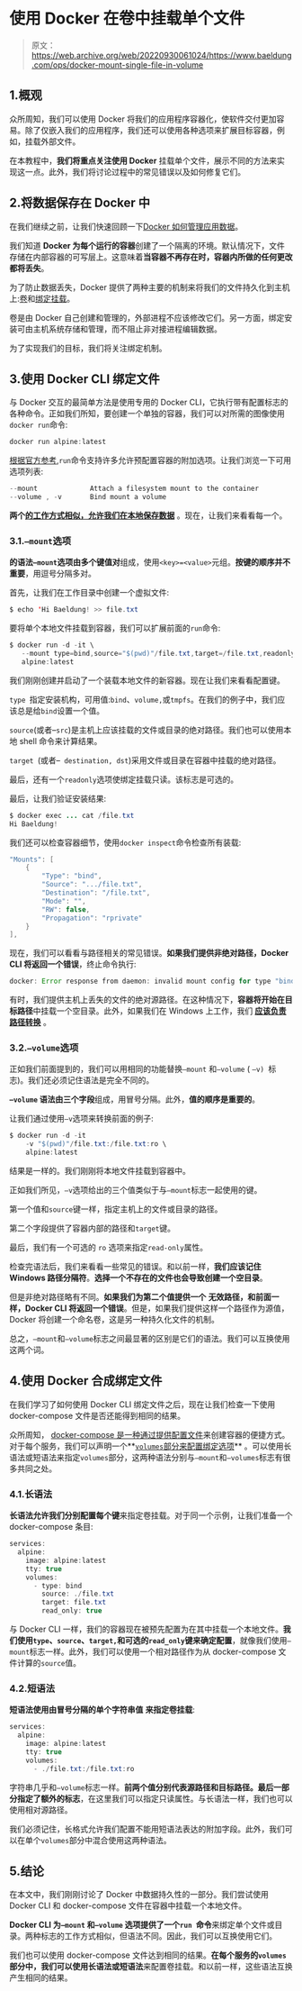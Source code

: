 # 使用 Docker 在卷中挂载单个文件

> 原文：<https://web.archive.org/web/20220930061024/https://www.baeldung.com/ops/docker-mount-single-file-in-volume>

## 1.概观

众所周知，我们可以使用 Docker 将我们的应用程序容器化，使软件交付更加容易。除了仅嵌入我们的应用程序，我们还可以使用各种选项来扩展目标容器，例如，挂载外部文件。

在本教程中，**我们将重点关注使用 Docker** 挂载单个文件，展示不同的方法来实现这一点。此外，我们将讨论过程中的常见错误以及如何修复它们。

## 2.将数据保存在 Docker 中

在我们继续之前，让我们快速回顾一下[Docker 如何管理应用数据](/web/20220909090223/https://www.baeldung.com/ops/docker-volumes#what-is-a-volume)。

我们知道 **Docker 为每个运行的容器**创建了一个隔离的环境。默认情况下，文件存储在内部容器的可写层上。这意味着**当容器不再存在时，容器内所做的任何更改都将丢失**。

为了防止数据丢失，Docker 提供了两种主要的机制来将我们的文件持久化到主机上:[卷](https://web.archive.org/web/20220909090223/https://docs.docker.com/storage/volumes/)和[绑定挂载](https://web.archive.org/web/20220909090223/https://docs.docker.com/storage/bind-mounts/)。

卷是由 Docker 自己创建和管理的，外部进程不应该修改它们。另一方面，绑定安装可由主机系统存储和管理，而不阻止非对接进程编辑数据。

为了实现我们的目标，我们将关注绑定机制。

## 3.使用 Docker CLI 绑定文件

与 Docker 交互的最简单方法是使用专用的 Docker CLI，它执行带有配置标志的各种命令。正如我们所知，要创建一个单独的容器，我们可以对所需的图像使用`docker run`命令:

```java
docker run alpine:latest
```

[根据官方参考](https://web.archive.org/web/20220909090223/https://docs.docker.com/engine/reference/commandline/run/),`run`命令支持许多允许预配置容器的附加选项。让我们浏览一下可用选项列表:

```java
--mount		        Attach a filesystem mount to the container
--volume , -v		Bind mount a volume
```

**两个[的工作方式相似，允许我们在本地保存数据](https://web.archive.org/web/20220909090223/https://docs.docker.com/storage/bind-mounts/#choose-the--v-or---mount-flag)** 。现在，让我们来看看每一个。

### 3.1.`–mount`选项

**的语法`–mount`选项由多个键值对**组成，使用`<key>=<value>`元组。**按键的顺序并不重要**，用逗号分隔多对。

首先，让我们在工作目录中创建一个虚拟文件:

```java
$ echo 'Hi Baeldung! >> file.txt
```

要将单个本地文件挂载到容器，我们可以扩展前面的`run`命令:

```java
$ docker run -d -it \
   --mount type=bind,source="$(pwd)"/file.txt,target=/file.txt,readonly \
   alpine:latest
```

我们刚刚创建并启动了一个装载本地文件的新容器。现在让我们来看看配置键。

`type `指定安装机构，可用值:`bind`、`volume,`或`tmpfs`。在我们的例子中，我们应该总是给`bind`设置一个值。

`source`(或者–`src`)是主机上应该挂载的文件或目录的绝对路径。我们也可以使用本地 shell 命令来计算结果。

`target `(或者–` destination, dst`)采用文件或目录在容器中挂载的绝对路径。

最后，还有一个`readonly`选项使绑定挂载只读。该标志是可选的。

最后，让我们验证安装结果:

```java
$ docker exec ... cat /file.txt
Hi Baeldung!
```

我们还可以检查容器细节，使用`docker inspect`命令检查所有装载:

```java
"Mounts": [
    {
        "Type": "bind",
        "Source": ".../file.txt",
        "Destination": "/file.txt",
        "Mode": "",
        "RW": false,
        "Propagation": "rprivate"
    }
],
```

现在，我们可以看看与路径相关的常见错误。**如果我们提供非绝对路径，Docker CLI 将返回一个错误**，终止命令执行:

```java
docker: Error response from daemon: invalid mount config for type "bind": invalid mount path: 'file.txt+' mount path must be absolute.
```

有时，我们提供主机上丢失的文件的绝对源路径。在这种情况下，**容器将开始在目标路径**中挂载一个空目录。此外，如果我们在 Windows 上工作，我们 **[应该负责路径转换](https://web.archive.org/web/20220909090223/https://docs.docker.com/desktop/windows/troubleshoot/#path-conversion-on-windows)** 。

### 3.2.`–volume`选项

正如我们前面提到的，我们可以用相同的功能替换`–mount` 和`–volume` ( `–v) `标志)。我们还必须记住语法是完全不同的。

**`–volume` 语法由三个字段**组成，用冒号分隔。此外，**值的顺序是重要的**。

让我们通过使用`–v`选项来转换前面的例子:

```java
$ docker run -d -it
    -v "$(pwd)"/file.txt:/file.txt:ro \
    alpine:latest
```

结果是一样的。我们刚刚将本地文件挂载到容器中。

正如我们所见，`–v`选项给出的三个值类似于与`–mount`标志一起使用的键。

第一个值和`source`键一样，指定主机上的文件或目录的路径。

第二个字段提供了容器内部的路径和`target`键。

最后，我们有一个可选的 `ro` 选项来指定`read-only`属性。

检查完语法后，我们来看看一些常见的错误。和以前一样，**我们应该记住 Windows 路径分隔符**。**选择一个不存在的文件也会导致创建一个空目录**。

但是非绝对路径略有不同。**如果我们为第二个值提供一个** **无效路径，和前面一样，Docker CLI 将返回一个错误**。但是，如果我们提供这样一个路径作为源值，Docker 将创建一个命名卷，这是另一种持久化文件的机制。

总之，`–mount`和`–volume`标志之间最显著的区别是它们的语法。我们可以互换使用这两个词。

## 4.使用 Docker 合成绑定文件

在我们学习了如何使用 Docker CLI 绑定文件之后，现在让我们检查一下使用 docker-compose 文件是否还能得到相同的结果。

众所周知， [docker-compose 是一种通过提供配置文件](/web/20220909090223/https://www.baeldung.com/ops/docker-compose)来创建容器的便捷方式。对于每个服务，我们可以声明一个**[`volumes`部分来配置绑定选项](https://web.archive.org/web/20220909090223/https://docs.docker.com/compose/compose-file/#volumes)** 。可以使用长语法或短语法来指定`volumes`部分，这两种语法分别与`–mount`和`–volumes`标志有很多共同之处。

### 4.1.长语法

**长语法允许我们分别配置每个键**来指定卷挂载。对于同一个示例，让我们准备一个 docker-compose 条目:

```java
services:
  alpine:
    image: alpine:latest
    tty: true
    volumes:
      - type: bind
        source: ./file.txt
        target: file.txt
        read_only: true
```

与 Docker CLI 一样，我们的容器现在被预先配置为在其中挂载一个本地文件。**我们使用`type`、`source`、`target,`和可选的`read_only`键来确定配置**，就像我们使用`–mount`标志一样。此外，我们可以使用一个相对路径作为从 docker-compose 文件计算的`source`值。

### 4.2.短语法

**短语法使用由冒号分隔的单个字符串值** **来指定卷挂载**:

```java
services:
  alpine:
    image: alpine:latest
    tty: true
    volumes:
      - ./file.txt:/file.txt:ro
```

字符串几乎和`–volume`标志一样。**前两个值分别代表源路径和目标路径。最后一部分指定了额外的标志**，在这里我们可以指定只读属性。与长语法一样，我们也可以使用相对源路径。

我们必须记住，长格式允许我们配置不能用短语法表达的附加字段。此外，我们可以在单个`volumes`部分中混合使用这两种语法。

## 5.结论

在本文中，我们刚刚讨论了 Docker 中数据持久性的一部分。我们尝试使用 Docker CLI 和 docker-compose 文件在容器中挂载一个本地文件。

**Docker CLI 为`–mount` 和`–volume` 选项提供了一个`run `命令**来绑定单个文件或目录。两种标志的工作方式相似，但语法不同。因此，我们可以互换使用它们。

我们也可以使用 docker-compose 文件达到相同的结果。**在每个服务的`volumes`部分中，我们可以使用长语法或短语法**来配置卷挂载。和以前一样，这些语法互换产生相同的结果。